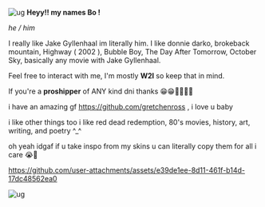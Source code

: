 ![ug](https://files.catbox.moe/6ralv9.png)
**Heyy!! my names Bo !**

*he / him*

I really like Jake Gyllenhaal im literally him. I like donnie darko, brokeback mountain, Highway ( 2002 ), Bubble Boy, The Day After Tomorrow, October Sky, basically any movie with Jake Gyllenhaal.

Feel free to interact with me, I'm mostly **W2I** so keep that in mind.

If you're a **proshipper** of ANY kind dni thanks 😁😁💖💖💖💖

i have an amazing gf https://github.com/gretchenross , i love u baby

i like other things too i like red dead redemption, 80's movies, history, art, writing, and poetry ^_^

oh yeah idgaf if u take inspo from my skins u can literally copy them for all i care 😭🙏

https://github.com/user-attachments/assets/e39de1ee-8d11-461f-b14d-17dc48562ea0


![ug](https://files.catbox.moe/w9qkji.png)








